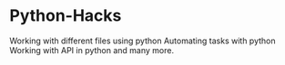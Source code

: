 # Python-Hacks
Working with different files using python
Automating tasks with python
Working with API in python
and many more.
